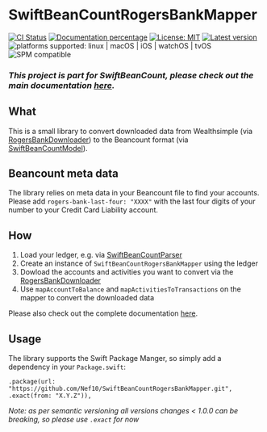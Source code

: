 # SwiftBeanCountRogersBankMapper

[![CI Status](https://github.com/Nef10/SwiftBeanCountRogersBankMapper/workflows/CI/badge.svg?event=push)](https://github.com/Nef10/RogersBankDownloader/actions?query=workflow%3A%22CI%22) [![Documentation percentage](https://nef10.github.io/SwiftBeanCountRogersBankMapper/badge.svg)](https://nef10.github.io/SwiftBeanCountRogersBankMapper/) [![License: MIT](https://img.shields.io/github/license/Nef10/SwiftBeanCountRogersBankMapper)](https://github.com/Nef10/SwiftBeanCountRogersBankMapper/blob/main/LICENSE) [![Latest version](https://img.shields.io/github/v/release/Nef10/SwiftBeanCountRogersBankMapper?label=SemVer&sort=semver)](https://github.com/Nef10/SwiftBeanCountRogersBankMapper/releases) ![platforms supported: linux | macOS | iOS | watchOS | tvOS](https://img.shields.io/badge/platform-linux%20%7C%20macOS%20%7C%20iOS%20%7C%20watchOS%20%7C%20tvOS-blue) ![SPM compatible](https://img.shields.io/badge/SPM-compatible-blue)

### ***This project is part for SwiftBeanCount, please check out the main documentation [here](https://github.com/Nef10/SwiftBeanCount).***

## What

This is a small library to convert downloaded data from Wealthsimple (via [RogersBankDownloader](https://github.com/Nef10/RogersBankDownloader)) to the Beancount format (via [SwiftBeanCountModel](https://github.com/Nef10/SwiftBeanCountModel)).

## Beancount meta data

The library relies on meta data in your Beancount file to find your accounts. Please add `rogers-bank-last-four: "XXXX"` with the last four digits of your number to your Credit Card Liability account.

## How

1) Load your ledger, e.g. via  [SwiftBeanCountParser](https://github.com/Nef10/SwiftBeanCountParser)
2) Create an instance of `SwiftBeanCountRogersBankMapper` using the ledger
3) Dowload the accounts and activities you want to convert via the [RogersBankDownloader](https://github.com/Nef10/RogersBankDownloader)
4) Use `mapAccountToBalance` and `mapActivitiesToTransactions` on the mapper to convert the downloaded data

Please also check out the complete documentation [here](https://nef10.github.io/SwiftBeanCountRogersBankMapper/).

## Usage

The library supports the Swift Package Manger, so simply add a dependency in your `Package.swift`:

```
.package(url: "https://github.com/Nef10/SwiftBeanCountRogersBankMapper.git", .exact(from: "X.Y.Z")),
```

*Note: as per semantic versioning all versions changes < 1.0.0 can be breaking, so please use `.exact` for now*
